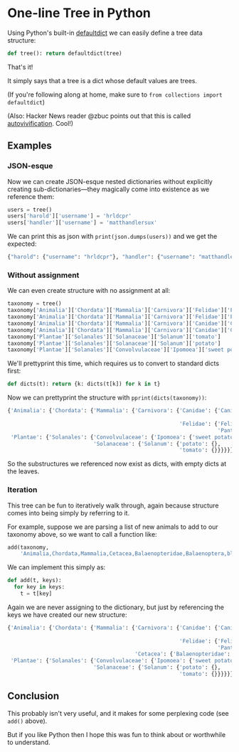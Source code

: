 # One-line Tree in Python

Using Python's built-in [defaultdict](http://docs.python.org/library/collections.html#collections.defaultdict) we can easily define a tree data structure:

```python
def tree(): return defaultdict(tree)
```

That's it!

It simply says that a tree is a dict whose default values are trees.

(If you're following along at home, make sure to `from collections import defaultdict`)

(Also: Hacker News reader @zbuc points out that this is called [autovivification](https://en.wikipedia.org/wiki/Autovivification). Cool!)

## Examples
### JSON-esque
Now we can create JSON-esque nested dictionaries without explicitly creating sub-dictionaries—they magically come into existence as we reference them:

```python
users = tree()
users['harold']['username'] = 'hrldcpr'
users['handler']['username'] = 'matthandlersux'
```

We can print this as json with `print(json.dumps(users))` and we get the expected:

```python
{"harold": {"username": "hrldcpr"}, "handler": {"username": "matthandlersux"}}
```

### Without assignment
We can even create structure with no assignment at all:

```python
taxonomy = tree()
taxonomy['Animalia']['Chordata']['Mammalia']['Carnivora']['Felidae']['Felis']['cat']
taxonomy['Animalia']['Chordata']['Mammalia']['Carnivora']['Felidae']['Panthera']['lion']
taxonomy['Animalia']['Chordata']['Mammalia']['Carnivora']['Canidae']['Canis']['dog']
taxonomy['Animalia']['Chordata']['Mammalia']['Carnivora']['Canidae']['Canis']['coyote']
taxonomy['Plantae']['Solanales']['Solanaceae']['Solanum']['tomato']
taxonomy['Plantae']['Solanales']['Solanaceae']['Solanum']['potato']
taxonomy['Plantae']['Solanales']['Convolvulaceae']['Ipomoea']['sweet potato']
```

We'll prettyprint this time, which requires us to convert to standard dicts first:

```python
def dicts(t): return {k: dicts(t[k]) for k in t}
```

Now we can prettyprint the structure with `pprint(dicts(taxonomy))`:

```python
{'Animalia': {'Chordata': {'Mammalia': {'Carnivora': {'Canidae': {'Canis': {'coyote': {},
                                                                            'dog': {}}},
                                                      'Felidae': {'Felis': {'cat': {}},
                                                                  'Panthera': {'lion': {}}}}}}},
 'Plantae': {'Solanales': {'Convolvulaceae': {'Ipomoea': {'sweet potato': {}}},
                           'Solanaceae': {'Solanum': {'potato': {},
                                                      'tomato': {}}}}}}
```

So the substructures we referenced now exist as dicts, with empty dicts at the leaves.

### Iteration
This tree can be fun to iteratively walk through, again because structure comes into being simply by referring to it.

For example, suppose we are parsing a list of new animals to add to our taxonomy above, so we want to call a function like:
```python
add(taxonomy,
    'Animalia,Chordata,Mammalia,Cetacea,Balaenopteridae,Balaenoptera,blue whale'.split(','))
```

We can implement this simply as:

```python
def add(t, keys):
  for key in keys:
    t = t[key]
```

Again we are never assigning to the dictionary, but just by referencing the keys we have created our new structure:

```python
{'Animalia': {'Chordata': {'Mammalia': {'Carnivora': {'Canidae': {'Canis': {'coyote': {},
                                                                            'dog': {}}},
                                                      'Felidae': {'Felis': {'cat': {}},
                                                                  'Panthera': {'lion': {}}}},
                                        'Cetacea': {'Balaenopteridae': {'Balaenoptera': {'blue whale': {}}}}}}},
 'Plantae': {'Solanales': {'Convolvulaceae': {'Ipomoea': {'sweet potato': {}}},
                           'Solanaceae': {'Solanum': {'potato': {},
                                                      'tomato': {}}}}}}
```

## Conclusion
This probably isn't very useful, and it makes for some perplexing code (see `add()` above).

But if you like Python then I hope this was fun to think about or worthwhile to understand.
